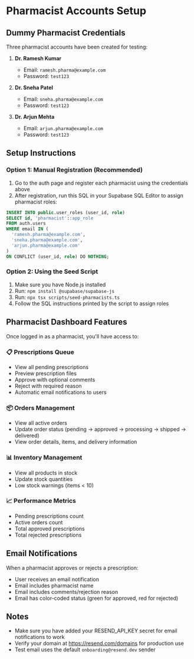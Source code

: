 # Pharmacist Accounts Setup

## Dummy Pharmacist Credentials

Three pharmacist accounts have been created for testing:

1. **Dr. Ramesh Kumar**
   - Email: `ramesh.pharma@example.com`
   - Password: `test123`

2. **Dr. Sneha Patel**
   - Email: `sneha.pharma@example.com`
   - Password: `test123`

3. **Dr. Arjun Mehta**
   - Email: `arjun.pharma@example.com`
   - Password: `test123`

## Setup Instructions

### Option 1: Manual Registration (Recommended)
1. Go to the auth page and register each pharmacist using the credentials above
2. After registration, run this SQL in your Supabase SQL Editor to assign pharmacist roles:

```sql
INSERT INTO public.user_roles (user_id, role)
SELECT id, 'pharmacist'::app_role
FROM auth.users
WHERE email IN (
  'ramesh.pharma@example.com',
  'sneha.pharma@example.com',
  'arjun.pharma@example.com'
)
ON CONFLICT (user_id, role) DO NOTHING;
```

### Option 2: Using the Seed Script
1. Make sure you have Node.js installed
2. Run: `npm install @supabase/supabase-js`
3. Run: `npx tsx scripts/seed-pharmacists.ts`
4. Follow the SQL instructions printed by the script to assign roles

## Pharmacist Dashboard Features

Once logged in as a pharmacist, you'll have access to:

### 📋 Prescriptions Queue
- View all pending prescriptions
- Preview prescription files
- Approve with optional comments
- Reject with required reason
- Automatic email notifications to users

### 📦 Orders Management
- View all active orders
- Update order status (pending → approved → processing → shipped → delivered)
- View order details, items, and delivery information

### 📊 Inventory Management
- View all products in stock
- Update stock quantities
- Low stock warnings (items < 10)

### 📈 Performance Metrics
- Pending prescriptions count
- Active orders count
- Total approved prescriptions
- Total rejected prescriptions

## Email Notifications

When a pharmacist approves or rejects a prescription:
- User receives an email notification
- Email includes pharmacist name
- Email includes comments/rejection reason
- Email has color-coded status (green for approved, red for rejected)

## Notes
- Make sure you have added your RESEND_API_KEY secret for email notifications to work
- Verify your domain at https://resend.com/domains for production use
- Test email uses the default `onboarding@resend.dev` sender
